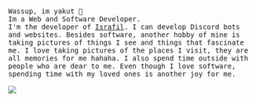  <br><br>
  <samp>
    Wassup, im yakut 👋<br>
    Im a Web and Software Developer.<br>
    I'm the developer of <a href="https://discord.gg/israfil" target="_blank">Israfil</a>. I can develop Discord bots and websites. Besides software, another hobby of mine is taking pictures of things I see and things that fascinate me. I love taking pictures of the places I visit, they are all memories for me hahaha. I also spend time outside with people who are dear to me. Even though I love software, spending time with my loved ones is another joy for me.<br>
    <br><img src="https://count.getloli.com/get/@yakut?theme=asoul">
